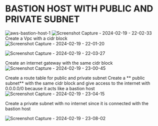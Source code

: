 # **BASTION HOST WITH PUBLIC AND PRIVATE SUBNET**
![aws-bastion-host-1](https://github.com/keedevops/aws-series/assets/155215036/8dc2dee9-c932-4191-9c1c-d11b136bf6f2)
![Screenshot Capture - 2024-02-19 - 22-02-33](https://github.com/keedevops/aws-series/assets/155215036/a7389736-4bd9-407c-8a0d-b566873a3882)
Create a Vpc with a cidr block 
![Screenshot Capture - 2024-02-19 - 22-01-20](https://github.com/keedevops/aws-series/assets/155215036/856e00ee-9652-4612-a8a2-c35674ff69b4)


![Screenshot Capture - 2024-02-19 - 22-03-27](https://github.com/keedevops/aws-series/assets/155215036/1d967543-19c9-45f1-ad32-cb0d6f3e94d0)

Create an internet gateway with the same cidr block
![Screenshot Capture - 2024-02-19 - 23-00-45](https://github.com/keedevops/aws-series/assets/155215036/0cc3121f-0060-4f38-bdd9-67912c8bdba6)

Create a route table for public and private subnet
Create a ** public subnet** with the same cidr block and give access to the internet with 0.0.0.0/0 because it acts like a bastion host 
![Screenshot Capture - 2024-02-19 - 23-04-15](https://github.com/keedevops/aws-series/assets/155215036/71363e50-17dd-421e-9799-90e312523779)

Create a private subnet with no internet since it is connected with the bastion host 

![Screenshot Capture - 2024-02-19 - 23-08-02](https://github.com/keedevops/aws-series/assets/155215036/162bac42-2e98-479c-9117-10f67a4f3db6)

 



